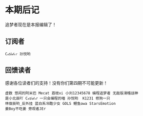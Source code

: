 # 本期后记

追梦者现在是本报编辑了！

## 订阅者

```
𝙲ℴ𝗌𝔦𝒹ₑ𝑟 孙悦哟
```

## 回馈读者

感谢各位读者们的支持！没有你们第四期不可能更新！

```
虚数 悠​闲​的​阿​米​巴​ Mecat 荔枝xi 小刘12345678 编程追梦者 无敌版滑稽战神
是小北辰吖 𝙲ℴ𝗌𝔦𝒹ₑ𝑟 一只会编程的喵 孙悦哟  K1231 修狗一只
林俊辰哟_反外挂 蓝白系冷酷少女 GOLS 鲤鱼awa StarsEmotion
姜Boy不吃姜 旁观者JEr
```
